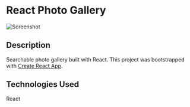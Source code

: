 # React Photo Gallery

![Screenshot](https://s17.postimg.org/xgd5sllun/react_photo_gallery.jpg "React Photo Gallery")

## Description

Searchable photo gallery built with React. This project was bootstrapped with [Create React App](https://github.com/facebookincubator/create-react-app).

## Technologies Used

React
